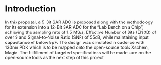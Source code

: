 # Introduction
In this proposal, a 5-Bit SAR ADC is proposed along with the methodology for its extension into a 12-Bit SAR ADC 
for the “Lab Bench on a Chip”, achieving the sampling rate of 1.5 MS/s, Effective Number of Bits (ENOB) of over 9 and 
Signal-to-Noise Ratio (SNR) of 55dB, while maintaining input capacitance of below 5pF. 
The design was simulated in cadence with 130nm PDK which is to be mapped onto the open-source tools Xschem, Magic. 
The fulfillment of targeted specifications will be made sure on the open-source tools as the next step of this project
